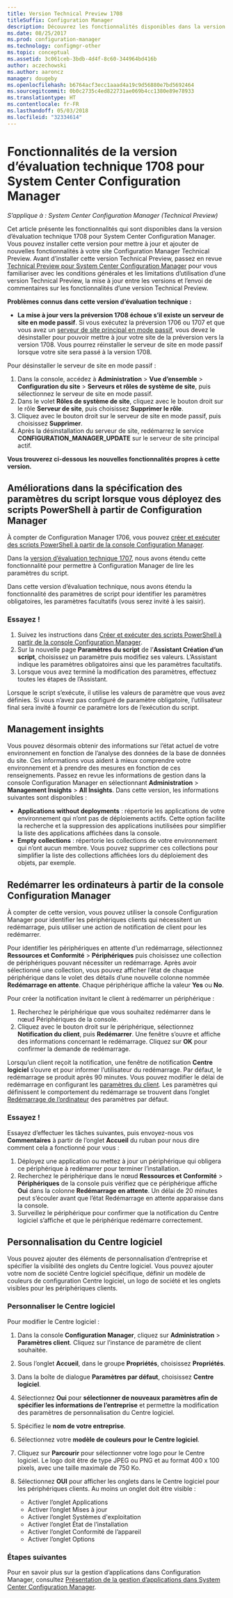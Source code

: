```yaml
---
title: Version Technical Preview 1708
titleSuffix: Configuration Manager
description: Découvrez les fonctionnalités disponibles dans la version Technical Preview 1708 de System Center Configuration Manager.
ms.date: 08/25/2017
ms.prod: configuration-manager
ms.technology: configmgr-other
ms.topic: conceptual
ms.assetid: 3c061ceb-3bdb-4d4f-8c60-344964bd416b
author: aczechowski
ms.author: aaroncz
manager: dougeby
ms.openlocfilehash: b6764acf3ecc1aaad4a19c9d56880e7bd5692464
ms.sourcegitcommit: 0b0c2735c4ed822731ae069b4cc1380e89e78933
ms.translationtype: HT
ms.contentlocale: fr-FR
ms.lasthandoff: 05/03/2018
ms.locfileid: "32334614"
---
```

# <a name="capabilities-in-technical-preview-1708-for-system-center-configuration-manager"></a>Fonctionnalités de la version d’évaluation technique 1708 pour System Center Configuration Manager

*S’applique à : System Center Configuration Manager (Technical Preview)*

Cet article présente les fonctionnalités qui sont disponibles dans la version d’évaluation technique 1708 pour System Center Configuration Manager. Vous pouvez installer cette version pour mettre à jour et ajouter de nouvelles fonctionnalités à votre site Configuration Manager Technical Preview. Avant d’installer cette version Technical Preview, passez en revue [Technical Preview pour System Center Configuration Manager](../../core/get-started/technical-preview.md) pour vous familiariser avec les conditions générales et les limitations d’utilisation d’une version Technical Preview, la mise à jour entre les versions et l’envoi de commentaires sur les fonctionnalités d’une version Technical Preview.     


<!--  Known Issues Template   
**Known Issues in this Technical Preview:**
-   **Issue Name**. Details
    Workaround details.
-->
**Problèmes connus dans cette version d’évaluation technique :**
-   **La mise à jour vers la préversion 1708 échoue s’il existe un serveur de site en mode passif**. Si vous exécutez la préversion 1706 ou 1707 et que vous avez un [serveur de site principal en mode passif](/sccm/core/get-started/capabilities-in-technical-preview-1706#site-server-role-high-availability), vous devez le désinstaller pour pouvoir mettre à jour votre site de la préversion vers la version 1708. Vous pourrez réinstaller le serveur de site en mode passif lorsque votre site sera passé à la version 1708.

  Pour désinstaller le serveur de site en mode passif :
  1. Dans la console, accédez à **Administration** > **Vue d’ensemble** > **Configuration du site** > **Serveurs et rôles de système de site**, puis sélectionnez le serveur de site en mode passif.
  2. Dans le volet **Rôles de système de site**, cliquez avec le bouton droit sur le rôle **Serveur de site**, puis choisissez **Supprimer le rôle**.
  3. Cliquez avec le bouton droit sur le serveur de site en mode passif, puis choisissez **Supprimer**.
  4. Après la désinstallation du serveur de site, redémarrez le service **CONFIGURATION_MANAGER_UPDATE** sur le serveur de site principal actif.




**Vous trouverez ci-dessous les nouvelles fonctionnalités propres à cette version.**  

<!--  Rough Section Template
##  FEATURE

### Procedure 1
### Try it out!  
 Try to complete the following tasks and then send us **Feedback** from the **Home** tab of the Ribbon to let us know how it worked:
 -  Task 1
 -  Task 2              
-->

## <a name="improvements-for-specifying-script-parameters-when-you-deploy-powershell-scripts-from-configuration-manager"></a>Améliorations dans la spécification des paramètres du script lorsque vous déployez des scripts PowerShell à partir de Configuration Manager
<!-- 1236459 -->

À compter de Configuration Manager 1706, vous pouvez [créer et exécuter des scripts PowerShell à partir de la console Configuration Manager](/sccm/apps/deploy-use/create-deploy-scripts).

Dans la [version d’évaluation technique 1707](/sccm/core/get-started/capabilities-in-technical-preview-1707#add-parameters-when-you-deploy-powershell-scripts-from-configuration-manager), nous avons étendu cette fonctionnalité pour permettre à Configuration Manager de lire les paramètres du script.

Dans cette version d’évaluation technique, nous avons étendu la fonctionnalité des paramètres de script pour identifier les paramètres obligatoires, les paramètres facultatifs (vous serez invité à les saisir).

### <a name="try-it-out"></a>Essayez !

1. Suivez les instructions dans [Créer et exécuter des scripts PowerShell à partir de la console Configuration Manager](/sccm/apps/deploy-use/create-deploy-scripts).
2. Sur la nouvelle page **Paramètres du script** de l’**Assistant Création d’un script**, choisissez un paramètre puis modifiez ses valeurs.
L’Assistant indique les paramètres obligatoires ainsi que les paramètres facultatifs.
4. Lorsque vous avez terminé la modification des paramètres, effectuez toutes les étapes de l’Assistant.

Lorsque le script s’exécute, il utilise les valeurs de paramètre que vous avez définies. Si vous n’avez pas configuré de paramètre obligatoire, l’utilisateur final sera invité à fournir ce paramètre lors de l’exécution du script.

## <a name="management-insights"></a>Management insights
<!-- 1353967 -->
Vous pouvez désormais obtenir des informations sur l’état actuel de votre environnement en fonction de l’analyse des données de la base de données du site. Ces informations vous aident à mieux comprendre votre environnement et à prendre des mesures en fonction de ces renseignements. Passez en revue les informations de gestion dans la console Configuration Manager en sélectionnant **Administration** > **Management Insights** > **All Insights**. Dans cette version, les informations suivantes sont disponibles :

- **Applications without deployments** : répertorie les applications de votre environnement qui n’ont pas de déploiements actifs. Cette option facilite la recherche et la suppression des applications inutilisées pour simplifier la liste des applications affichées dans la console.
- **Empty collections** : répertorie les collections de votre environnement qui n’ont aucun membre. Vous pouvez supprimer ces collections pour simplifier la liste des collections affichées lors du déploiement des objets, par exemple.


## <a name="restart-computers-from-the-configuration-manager-console"></a>Redémarrer les ordinateurs à partir de la console Configuration Manager   
<!-- 1356283 -->
À compter de cette version, vous pouvez utiliser la console Configuration Manager pour identifier les périphériques clients qui nécessitent un redémarrage, puis utiliser une action de notification de client pour les redémarrer.

Pour identifier les périphériques en attente d’un redémarrage, sélectionnez **Ressources et Conformité** > **Périphériques** puis choisissez une collection de périphériques pouvant nécessiter un redémarrage. Après avoir sélectionné une collection, vous pouvez afficher l’état de chaque périphérique dans le volet des détails d’une nouvelle colonne nommée **Redémarrage en attente**. Chaque périphérique affiche la valeur **Yes** ou **No**.

Pour créer la notification invitant le client à redémarrer un périphérique :
1.  Recherchez le périphérique que vous souhaitez redémarrer dans le nœud Périphériques de la console.
2.  Cliquez avec le bouton droit sur le périphérique, sélectionnez **Notification du client**, puis **Redémarrer**. Une fenêtre s’ouvre et affiche des informations concernant le redémarrage. Cliquez sur **OK** pour confirmer la demande de redémarrage.

Lorsqu’un client reçoit la notification, une fenêtre de notification **Centre logiciel** s’ouvre et pour informer l’utilisateur du redémarrage. Par défaut, le redémarrage se produit après 90 minutes. Vous pouvez modifier le délai de redémarrage en configurant les [paramètres du client](/sccm/core/clients/deploy/configure-client-settings). Les paramètres qui définissent le comportement du redémarrage se trouvent dans l’onglet [Redémarrage de l’ordinateur](/sccm/core/clients/deploy/about-client-settings#computer-restart) des paramètres par défaut.


### <a name="try-it-out"></a>Essayez !
Essayez d’effectuer les tâches suivantes, puis envoyez-nous vos **Commentaires** à partir de l’onglet **Accueil** du ruban pour nous dire comment cela a fonctionné pour vous :
1.  Déployez une application ou mettez à jour un périphérique qui obligera ce périphérique à redémarrer pour terminer l’installation.
2.  Recherchez le périphérique dans le nœud **Ressources et Conformité** > **Périphériques** de la console puis vérifiez que ce périphérique affiche **Oui** dans la colonne **Redémarrage en attente**. Un délai de 20 minutes peut s’écouler avant que l’état Redémarrage en attente apparaisse dans la console.
3.  Surveillez le périphérique pour confirmer que la notification du Centre logiciel s’affiche et que le périphérique redémarre correctement.


## <a name="software-center-customization"></a>Personnalisation du Centre logiciel
<!-- 1351224 -->
Vous pouvez ajouter des éléments de personnalisation d’entreprise et spécifier la visibilité des onglets du Centre logiciel. Vous pouvez ajouter votre nom de société Centre logiciel spécifique, définir un modèle de couleurs de configuration Centre logiciel, un logo de société et les onglets visibles pour les périphériques clients.

### <a name="customize-software-center"></a>Personnaliser le Centre logiciel

Pour modifier le Centre logiciel :

1. Dans la console **Configuration Manager**, cliquez sur **Administration** > **Paramètres client**. Cliquez sur l’instance de paramètre de client souhaitée.
2. Sous l’onglet **Accueil**, dans le groupe **Propriétés**, choisissez **Propriétés**.
3. Dans la boîte de dialogue **Paramètres par défaut**, choisissez **Centre logiciel**.
4. Sélectionnez **Oui** pour **sélectionner de nouveaux paramètres afin de spécifier les informations de l’entreprise** et permettre la modification des paramètres de personnalisation du Centre logiciel.
5. Spécifiez le **nom de votre entreprise**.
6. Sélectionnez votre **modèle de couleurs pour le Centre logiciel**.
7. Cliquez sur **Parcourir** pour sélectionner votre logo pour le Centre logiciel. Le logo doit être de type JPEG ou PNG et au format 400 x 100 pixels, avec une taille maximale de 750 Ko.
8. Sélectionnez **OUI** pour afficher les onglets dans le Centre logiciel pour les périphériques clients. Au moins un onglet doit être visible :

    -  Activer l’onglet Applications
    -  Activer l’onglet Mises à jour
    -  Activer l’onglet Systèmes d'exploitation
    -  Activer l’onglet État de l’installation
    -  Activer l’onglet Conformité de l’appareil
    -  Activer l’onglet Options

### <a name="next-steps"></a>Étapes suivantes

Pour en savoir plus sur la gestion d’applications dans Configuration Manager, consultez [Présentation de la gestion d’applications dans System Center Configuration Manager](\sccm\apps\understand\introduction-to-application-management).
